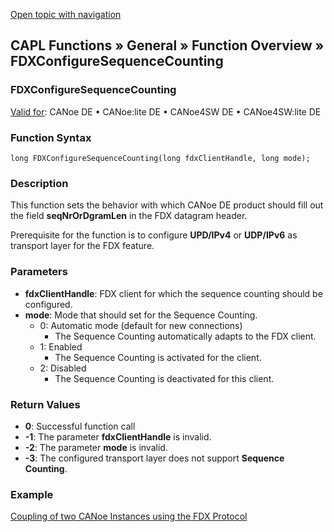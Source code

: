 [Open topic with navigation](../../../../../CANoeDEFamily.htm#Topics/CAPLFunctions/Other/Functions/CAPLfunctionFDXConfigureSequenceCounting.md)

## CAPL Functions » General » Function Overview » FDXConfigureSequenceCounting

### FDXConfigureSequenceCounting

[Valid for](../../../Shared/FeatureAvailability.md): CANoe DE • CANoe:lite DE • CANoe4SW DE • CANoe4SW:lite DE

### Function Syntax

```plaintext
long FDXConfigureSequenceCounting(long fdxClientHandle, long mode);
```

### Description

This function sets the behavior with which CANoe DE product should fill out the field **seqNrOrDgramLen** in the FDX datagram header.

Prerequisite for the function is to configure **UPD/IPv4** or **UDP/IPv6** as transport layer for the FDX feature.

### Parameters

- **fdxClientHandle**: FDX client for which the sequence counting should be configured.
- **mode**: Mode that should set for the Sequence Counting.
  - 0: Automatic mode (default for new connections)
    - The Sequence Counting automatically adapts to the FDX client.
  - 1: Enabled
    - The Sequence Counting is activated for the client.
  - 2: Disabled
    - The Sequence Counting is deactivated for this client.

### Return Values

- **0**: Successful function call
- **-1**: The parameter **fdxClientHandle** is invalid.
- **-2**: The parameter **mode** is invalid.
- **-3**: The configured transport layer does not support **Sequence Counting**.

### Example

[Coupling of two CANoe Instances using the FDX Protocol](../../../CANoeCANalyzer/Interfaces/FDXProtocolCouplingCANoeInstances.md)
